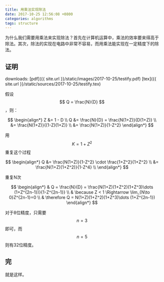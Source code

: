```yaml
---
title: 用乘法实现除法
date: 2017-10-25 12:56:08 +0800
categories: algorithms
tags: structure
---
```


为什么我们需要用乘法来实现除法？首先在计算机运算中，乘法的效率要来得高于除法。其次，除法的实现在电路中非常不容易，而用乘法能实现在一定精度下的除法。

## 证明
downloads:
[pdf]({{ site.url }}/static/images/2017-10-25/testify.pdf)
[tex]({{ site.url }}/static/sources/2017-10-25/testify.tex)

假设 $$ Q = \frac{N}{D} $$，则：

$$
\begin{align*}
    Z &= 1 - D \\
    Q &= \frac{N}{D} = \frac{N(1+Z)}{D(1+Z)} \\
    &= \frac{N(1+Z)}{(1-Z)(1+Z)} \\
    &= \frac{N(1+Z)}{1-Z^2}
\end{align*}
$$

用$$ K = 1+Z^2 $$重复这个过程

$$
\begin{align*}
    Q &= \frac{N(1+Z)}{1-Z^2} \cdot \frac{1+Z^2}{1+Z^2} \\
    &= \frac{N(1+Z)(1+Z^2)}{1-Z^4} \\
\end{align*}
$$

重复N次

$$
\begin{align*}
    & Q = \frac{N}{D} = \frac{N(1+Z)(1+Z^2)(1+Z^3)\dots (1+Z^{2n-1})}{1-Z^{2n-1}} \\
    & \because Z < 1 \Rightarrow  \lim_{N\to 0}Z^{2n-1}=0 \\
    & \therefore Q = N(1+Z)(1+Z^2)(1+Z^3)\dots (1+Z^{2n-1})
\end{align*}
$$

对于8位精度，只需要$$ n = 3 $$即可，而$$ n = 5 $$则有32位精度。

## 完
就是这样。


